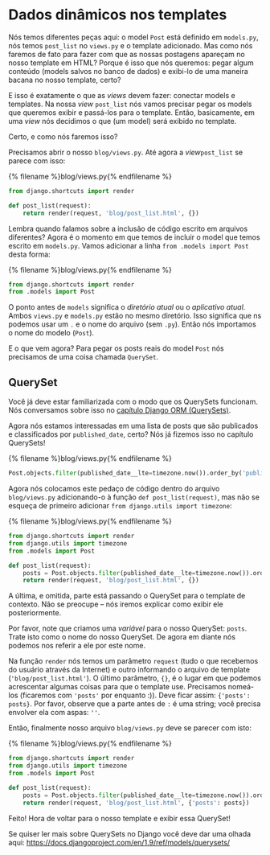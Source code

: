 # Dados dinâmicos nos templates

Nós temos diferentes peças aqui: o model `Post` está definido em `models.py`, nós temos `post_list` no `views.py` e o template adicionado. Mas como nós faremos de fato para fazer com que as nossas postagens apareçam no nosso template em HTML? Porque é isso que nós queremos: pegar algum conteúdo (models salvos no banco de dados) e exibi-lo de uma maneira bacana no nosso template, certo?

E isso é exatamente o que as *views* devem fazer: conectar models e templates. Na nossa *view* `post_list` nós vamos precisar pegar os models que queremos exibir e passá-los para o template. Então, basicamente, em uma *view* nós decidimos o que (um model) será exibido no template.

Certo, e como nós faremos isso?

Precisamos abrir o nosso `blog/views.py`. Até agora a *view*`post_list` se parece com isso:

{% filename %}blog/views.py{% endfilename %}
```python
from django.shortcuts import render

def post_list(request):
    return render(request, 'blog/post_list.html', {})
```

Lembra quando falamos sobre a inclusão de código escrito em arquivos diferentes? Agora é o momento em que temos de incluir o model que temos escrito em `models.py`. Vamos adicionar a linha `from .models import Post` desta forma:

{% filename %}blog/views.py{% endfilename %}
```python
from django.shortcuts import render
from .models import Post
```

O ponto antes de `models` significa o *diretório atual* ou o *aplicativo atual*. Ambos `views.py` e `models.py` estão no mesmo diretório. Isso significa que ns podemos usar um `.` e o nome do arquivo (sem `.py`). Então nós importamos o nome do modelo (`Post`).

E o que vem agora? Para pegar os posts reais do model `Post` nós precisamos de uma coisa chamada `QuerySet`.

## QuerySet

Você já deve estar familiarizada com o modo que os QuerySets funcionam. Nós conversamos sobre isso no [capítulo Django ORM (QuerySets)](../django_orm/README.md).

Agora nós estamos interessadas em uma lista de posts que são publicados e classificados por `published_date`, certo? Nós já fizemos isso no capítulo QuerySets!

{% filename %}blog/views.py{% endfilename %}
```python
Post.objects.filter(published_date__lte=timezone.now()).order_by('published_date')
```

Agora nós colocamos este pedaço de código dentro do arquivo `blog/views.py` adicionando-o à função `def post_list(request)`,
mas não se esqueça de primeiro adicionar `from django.utils import timezone`:

{% filename %}blog/views.py{% endfilename %}
```python
from django.shortcuts import render
from django.utils import timezone
from .models import Post

def post_list(request):
    posts = Post.objects.filter(published_date__lte=timezone.now()).order_by('published_date')
    return render(request, 'blog/post_list.html', {})
```

A última, e omitida, parte está passando o QuerySet para o template de contexto. Não se preocupe – nós iremos explicar como exibir ele posteriormente.

Por favor, note que criamos uma *variável* para o nosso QuerySet: `posts`. Trate isto como o nome do nosso QuerySet. De agora em diante nós podemos nos referir a ele por este nome.

Na função `render` nós temos um parâmetro `request` (tudo o que recebemos do usuário através da Internet) e outro informando o arquivo de template (`'blog/post_list.html'`). O último parâmetro, `{}`, é o lugar em que podemos acrescentar algumas coisas para que o template use. Precisamos nomeá-los (ficaremos com `'posts'` por enquanto :)). Deve ficar assim: `{'posts': posts}`. Por favor, observe que a parte antes de `:` é uma string; você precisa envolver ela com aspas: `''`.

Então, finalmente nosso arquivo `blog/views.py` deve se parecer com isto:

{% filename %}blog/views.py{% endfilename %}
```python
from django.shortcuts import render
from django.utils import timezone
from .models import Post

def post_list(request):
    posts = Post.objects.filter(published_date__lte=timezone.now()).order_by('published_date')
    return render(request, 'blog/post_list.html', {'posts': posts})
```

Feito! Hora de voltar para o nosso template e exibir essa QuerySet!

Se quiser ler mais sobre QuerySets no Django você deve dar uma olhada aqui: https://docs.djangoproject.com/en/1.9/ref/models/querysets/
